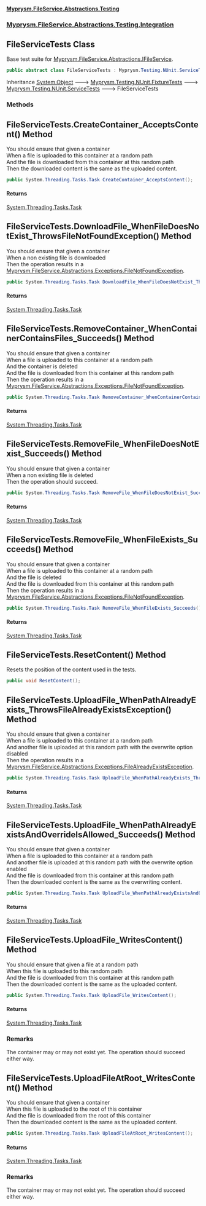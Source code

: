 #### [Myprysm.FileService.Abstractions.Testing](index.md 'index')
### [Myprysm.FileService.Abstractions.Testing.Integration](index.md#Myprysm.FileService.Abstractions.Testing.Integration 'Myprysm.FileService.Abstractions.Testing.Integration')

## FileServiceTests Class

Base test suite for [Myprysm.FileService.Abstractions.IFileService](https://docs.microsoft.com/en-us/dotnet/api/Myprysm.FileService.Abstractions.IFileService 'Myprysm.FileService.Abstractions.IFileService').

```csharp
public abstract class FileServiceTests : Myprysm.Testing.NUnit.ServiceTests
```

Inheritance [System.Object](https://docs.microsoft.com/en-us/dotnet/api/System.Object 'System.Object') &#129106; [Myprysm.Testing.NUnit.FixtureTests](https://docs.microsoft.com/en-us/dotnet/api/Myprysm.Testing.NUnit.FixtureTests 'Myprysm.Testing.NUnit.FixtureTests') &#129106; [Myprysm.Testing.NUnit.ServiceTests](https://docs.microsoft.com/en-us/dotnet/api/Myprysm.Testing.NUnit.ServiceTests 'Myprysm.Testing.NUnit.ServiceTests') &#129106; FileServiceTests
### Methods

<a name='Myprysm.FileService.Abstractions.Testing.Integration.FileServiceTests.CreateContainer_AcceptsContent()'></a>

## FileServiceTests.CreateContainer_AcceptsContent() Method

You should ensure that given a container  
When a file is uploaded to this container at a random path  
And the file is downloaded from this container at this random path  
Then the downloaded content is the same as the uploaded content.

```csharp
public System.Threading.Tasks.Task CreateContainer_AcceptsContent();
```

#### Returns
[System.Threading.Tasks.Task](https://docs.microsoft.com/en-us/dotnet/api/System.Threading.Tasks.Task 'System.Threading.Tasks.Task')

<a name='Myprysm.FileService.Abstractions.Testing.Integration.FileServiceTests.DownloadFile_WhenFileDoesNotExist_ThrowsFileNotFoundException()'></a>

## FileServiceTests.DownloadFile_WhenFileDoesNotExist_ThrowsFileNotFoundException() Method

You should ensure that given a container  
When a non existing file is downloaded  
Then the operation results in a [Myprysm.FileService.Abstractions.Exceptions.FileNotFoundException](https://docs.microsoft.com/en-us/dotnet/api/Myprysm.FileService.Abstractions.Exceptions.FileNotFoundException 'Myprysm.FileService.Abstractions.Exceptions.FileNotFoundException').

```csharp
public System.Threading.Tasks.Task DownloadFile_WhenFileDoesNotExist_ThrowsFileNotFoundException();
```

#### Returns
[System.Threading.Tasks.Task](https://docs.microsoft.com/en-us/dotnet/api/System.Threading.Tasks.Task 'System.Threading.Tasks.Task')

<a name='Myprysm.FileService.Abstractions.Testing.Integration.FileServiceTests.RemoveContainer_WhenContainerContainsFiles_Succeeds()'></a>

## FileServiceTests.RemoveContainer_WhenContainerContainsFiles_Succeeds() Method

You should ensure that given a container  
When a file is uploaded to this container at a random path  
And the container is deleted  
And the file is downloaded from this container at this random path  
Then the operation results in a [Myprysm.FileService.Abstractions.Exceptions.FileNotFoundException](https://docs.microsoft.com/en-us/dotnet/api/Myprysm.FileService.Abstractions.Exceptions.FileNotFoundException 'Myprysm.FileService.Abstractions.Exceptions.FileNotFoundException').

```csharp
public System.Threading.Tasks.Task RemoveContainer_WhenContainerContainsFiles_Succeeds();
```

#### Returns
[System.Threading.Tasks.Task](https://docs.microsoft.com/en-us/dotnet/api/System.Threading.Tasks.Task 'System.Threading.Tasks.Task')

<a name='Myprysm.FileService.Abstractions.Testing.Integration.FileServiceTests.RemoveFile_WhenFileDoesNotExist_Succeeds()'></a>

## FileServiceTests.RemoveFile_WhenFileDoesNotExist_Succeeds() Method

You should ensure that given a container  
When a non existing file is deleted  
Then the operation should succeed.

```csharp
public System.Threading.Tasks.Task RemoveFile_WhenFileDoesNotExist_Succeeds();
```

#### Returns
[System.Threading.Tasks.Task](https://docs.microsoft.com/en-us/dotnet/api/System.Threading.Tasks.Task 'System.Threading.Tasks.Task')

<a name='Myprysm.FileService.Abstractions.Testing.Integration.FileServiceTests.RemoveFile_WhenFileExists_Succeeds()'></a>

## FileServiceTests.RemoveFile_WhenFileExists_Succeeds() Method

You should ensure that given a container  
When a file is uploaded to this container at a random path  
And the file is deleted  
And the file is downloaded from this container at this random path  
Then the operation results in a [Myprysm.FileService.Abstractions.Exceptions.FileNotFoundException](https://docs.microsoft.com/en-us/dotnet/api/Myprysm.FileService.Abstractions.Exceptions.FileNotFoundException 'Myprysm.FileService.Abstractions.Exceptions.FileNotFoundException').

```csharp
public System.Threading.Tasks.Task RemoveFile_WhenFileExists_Succeeds();
```

#### Returns
[System.Threading.Tasks.Task](https://docs.microsoft.com/en-us/dotnet/api/System.Threading.Tasks.Task 'System.Threading.Tasks.Task')

<a name='Myprysm.FileService.Abstractions.Testing.Integration.FileServiceTests.ResetContent()'></a>

## FileServiceTests.ResetContent() Method

Resets the position of the content used in the tests.

```csharp
public void ResetContent();
```

<a name='Myprysm.FileService.Abstractions.Testing.Integration.FileServiceTests.UploadFile_WhenPathAlreadyExists_ThrowsFileAlreadyExistsException()'></a>

## FileServiceTests.UploadFile_WhenPathAlreadyExists_ThrowsFileAlreadyExistsException() Method

You should ensure that given a container  
When a file is uploaded to this container at a random path  
And another file is uploaded at this random path with the overwrite option disabled  
Then the operation results in a [Myprysm.FileService.Abstractions.Exceptions.FileAlreadyExistsException](https://docs.microsoft.com/en-us/dotnet/api/Myprysm.FileService.Abstractions.Exceptions.FileAlreadyExistsException 'Myprysm.FileService.Abstractions.Exceptions.FileAlreadyExistsException').

```csharp
public System.Threading.Tasks.Task UploadFile_WhenPathAlreadyExists_ThrowsFileAlreadyExistsException();
```

#### Returns
[System.Threading.Tasks.Task](https://docs.microsoft.com/en-us/dotnet/api/System.Threading.Tasks.Task 'System.Threading.Tasks.Task')

<a name='Myprysm.FileService.Abstractions.Testing.Integration.FileServiceTests.UploadFile_WhenPathAlreadyExistsAndOverrideIsAllowed_Succeeds()'></a>

## FileServiceTests.UploadFile_WhenPathAlreadyExistsAndOverrideIsAllowed_Succeeds() Method

You should ensure that given a container  
When a file is uploaded to this container at a random path  
And another file is uploaded at this random path with the overwrite option enabled  
And the file is downloaded from this container at this random path  
Then the downloaded content is the same as the overwriting content.

```csharp
public System.Threading.Tasks.Task UploadFile_WhenPathAlreadyExistsAndOverrideIsAllowed_Succeeds();
```

#### Returns
[System.Threading.Tasks.Task](https://docs.microsoft.com/en-us/dotnet/api/System.Threading.Tasks.Task 'System.Threading.Tasks.Task')

<a name='Myprysm.FileService.Abstractions.Testing.Integration.FileServiceTests.UploadFile_WritesContent()'></a>

## FileServiceTests.UploadFile_WritesContent() Method

You should ensure that given a file at a random path  
When this file is uploaded to this random path  
And the file is downloaded from this container at this random path  
Then the downloaded content is the same as the uploaded content.

```csharp
public System.Threading.Tasks.Task UploadFile_WritesContent();
```

#### Returns
[System.Threading.Tasks.Task](https://docs.microsoft.com/en-us/dotnet/api/System.Threading.Tasks.Task 'System.Threading.Tasks.Task')

### Remarks
The container may or may not exist yet. The operation should succeed either way.

<a name='Myprysm.FileService.Abstractions.Testing.Integration.FileServiceTests.UploadFileAtRoot_WritesContent()'></a>

## FileServiceTests.UploadFileAtRoot_WritesContent() Method

You should ensure that given a container  
When this file is uploaded to the root of this container  
And the file is downloaded from the root of this container  
Then the downloaded content is the same as the uploaded content.

```csharp
public System.Threading.Tasks.Task UploadFileAtRoot_WritesContent();
```

#### Returns
[System.Threading.Tasks.Task](https://docs.microsoft.com/en-us/dotnet/api/System.Threading.Tasks.Task 'System.Threading.Tasks.Task')

### Remarks
The container may or may not exist yet. The operation should succeed either way.